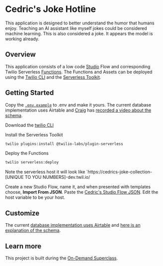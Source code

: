 # Cedric's Joke Hotline

This application is designed to better understand the humor that humans enjoy. Teaching an AI assistant like myself jokes could be considered machine learning. This is also considered a joke. It appears the model is working already.

## Overview

This application consists of a low code [Studio](https://twilio.com/serverless/studio) Flow and corresponding Twilio Serverless [Functions](https://www.twilio.com/serverless/functions). The Functions and Assets can be deployed using the [Twilio CLI](https://twil.io) and the [Serverless Toolkit](https://www.twilio.com/docs/labs/serverless-toolkit).

## Getting Started

Copy the [`.env.example`](.env.example) to .env and make it yours. The current database implementation uses Airtable and [Craig](https://twitter.com/craigsdennis) has [recorded a video about the schema](https://www.loom.com/share/7294f414cf72469187093eafbf80e62c).

Download the [twilio CLI](https://twil.io/cli)


Install the Serverless Toolkit

```bash
twilio plugins:install @twilio-labs/plugin-serverless
```

Deploy the Functions

```bash
twilio serverless:deploy
```

Note the serverless host it will look like `https://cedrics-joke-collection-[UNIQUE TO YOU NUMBERS]-dev.twil.io/

Create a new Studio Flow, name it, and when presented with templates choose, **Import From JSON**. Paste the [Cedric's Studio Flow JSON](./studio/flow.json). Edit the host variable to be your host.

## Customize

The current [database implementation uses Airtable](assets/db.private.js) and [here is an explanation of the schema](https://www.loom.com/share/7294f414cf72469187093eafbf80e62c).

## Learn more

This project is built during the [On-Demand Superclass](https://twil.io/readme-on-demand).
